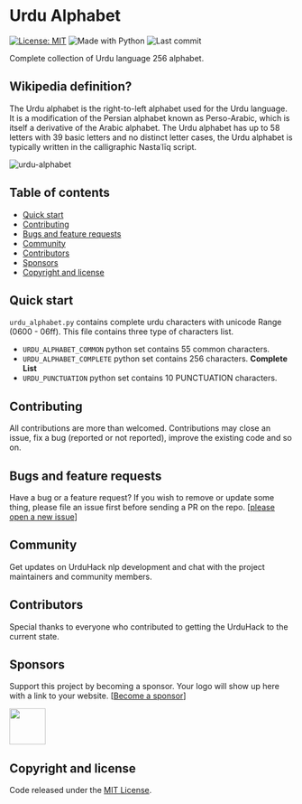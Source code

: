 # Urdu Alphabet

[![License: MIT](https://img.shields.io/badge/license-MIT-blue.svg)](https://github.com/urduhack/urdu-alphabet/blob/master/LICENSE)
![Made with Python](https://img.shields.io/badge/made%20with-Python-blue.svg)
![Last commit](https://img.shields.io/github/last-commit/urduhack/urdu-alphabet.svg)

Complete collection of Urdu language 256 alphabet.

## Wikipedia definition?

The Urdu alphabet is the right-to-left alphabet used for the Urdu language. It is a modification of the Persian alphabet known as Perso-Arabic, which is itself a derivative of the Arabic alphabet. 
The Urdu alphabet has up to 58 letters with 39 basic letters and no distinct letter cases, the Urdu alphabet is typically written in the calligraphic Nastaʿlīq script.

![urdu-alphabet](https://raw.githubusercontent.com/urduhack/urdu-alphabet/master/design.png)

## Table of contents

- [Quick start](#quick-start)
- [Contributing](#contributing)
- [Bugs and feature requests](#bugs-and-feature-requests)
- [Community](#community)
- [Contributors](#contributors)
- [Sponsors](#sponsors)
- [Copyright and license](#copyright-and-license)

## Quick start

`urdu_alphabet.py` contains complete urdu characters with unicode Range (0600 - 06ff). This file contains three type of characters list. 

- `URDU_ALPHABET_COMMON` python set contains 55 common characters.
- `URDU_ALPHABET_COMPLETE` python set contains 256  characters. **Complete List**
- `URDU_PUNCTUATION` python set contains 10 PUNCTUATION characters.


## Contributing

All contributions are more than welcomed. Contributions may close an issue, fix a bug (reported or not reported), improve the existing code and so on.


## Bugs and feature requests

Have a bug or a feature request? If you wish to remove or update some thing, please file an issue first before sending a PR on the repo. [[please open a new issue](https://github.com/urduhack/urdu-alphabet/issues/new)]


## Community

Get updates on UrduHack nlp development and chat with the project maintainers and community members.


## Contributors

Special thanks to everyone who contributed to getting the UrduHack to the current state.

## Sponsors

Support this project by becoming a sponsor. Your logo will show up here with a link to your website. [[Become a sponsor]()]

<a href="https://arbisoft.com" target="_blank"><img height="64" src="https://arbisoft.com/static/media/uploads/arbisoft.png"></a>

## Copyright and license

Code released under the [MIT License](ttps://github.com/urduhack/urduhack/blob/master/LICENSE).